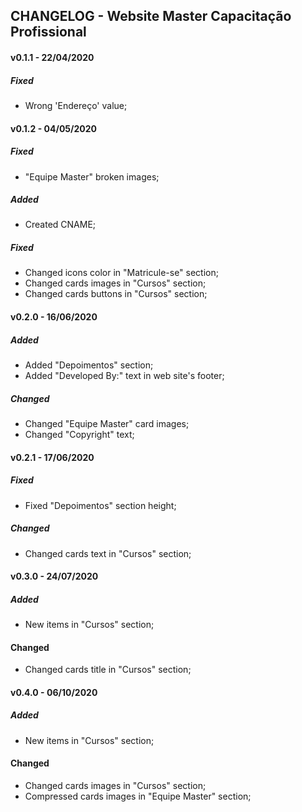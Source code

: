 ## CHANGELOG - Website Master Capacitação Profissional

#### v0.1.1 - 22/04/2020
##### Fixed
- Wrong 'Endereço' value;

#### v0.1.2 - 04/05/2020
##### Fixed
- "Equipe Master" broken images;

##### Added
- Created CNAME;

##### Fixed
- Changed icons color in "Matricule-se" section;
- Changed cards images in "Cursos" section;
- Changed cards buttons in "Cursos" section;

#### v0.2.0 - 16/06/2020
##### Added
- Added "Depoimentos" section;
- Added "Developed By:" text in web site's footer;

##### Changed

- Changed "Equipe Master" card images;
- Changed "Copyright" text;

#### v0.2.1 - 17/06/2020
##### Fixed

- Fixed "Depoimentos" section height;

##### Changed

- Changed cards text in "Cursos" section;

#### v0.3.0 - 24/07/2020
##### Added

- New items in "Cursos" section;

#### Changed

- Changed cards title in "Cursos" section;

#### v0.4.0 - 06/10/2020
##### Added

- New items in "Cursos" section;

#### Changed

- Changed cards images in "Cursos" section;
- Compressed cards images in "Equipe Master" section;  

